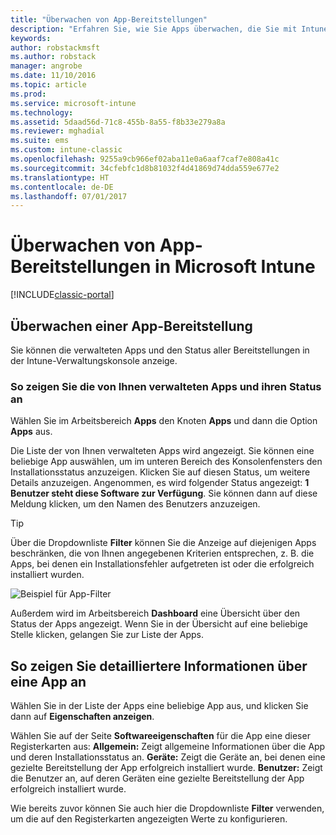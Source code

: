 ```yaml
---
title: "Überwachen von App-Bereitstellungen"
description: "Erfahren Sie, wie Sie Apps überwachen, die Sie mit Intune bereitgestellt haben."
keywords: 
author: robstackmsft
ms.author: robstack
manager: angrobe
ms.date: 11/10/2016
ms.topic: article
ms.prod: 
ms.service: microsoft-intune
ms.technology: 
ms.assetid: 5daad56d-71c8-455b-8a55-f8b33e279a8a
ms.reviewer: mghadial
ms.suite: ems
ms.custom: intune-classic
ms.openlocfilehash: 9255a9cb966ef02aba11e0a6aaf7caf7e808a41c
ms.sourcegitcommit: 34cfebfc1d8b81032f4d41869d74dda559e677e2
ms.translationtype: HT
ms.contentlocale: de-DE
ms.lasthandoff: 07/01/2017
---
```

# <a name="monitor-app-deployments-in-microsoft-intune"></a>Überwachen von App-Bereitstellungen in Microsoft Intune

[!INCLUDE[classic-portal](../includes/classic-portal.md)]

## <a name="monitor-an-app-deployment"></a>Überwachen einer App-Bereitstellung
Sie können die verwalteten Apps und den Status aller Bereitstellungen in der Intune-Verwaltungskonsole anzeige. <!---App status is displayed in real-time. You don't have to wait for the device to check-in before you can see this.--->

### <a name="to-view-apps-that-you-manage-and-their-status"></a>So zeigen Sie die von Ihnen verwalteten Apps und ihren Status an
Wählen Sie im Arbeitsbereich **Apps** den Knoten **Apps** und dann die Option **Apps** aus.

Die Liste der von Ihnen verwalteten Apps wird angezeigt. Sie können eine beliebige App auswählen, um im unteren Bereich des Konsolenfensters den Installationsstatus anzuzeigen. Klicken Sie auf diesen Status, um weitere Details anzuzeigen. Angenommen, es wird folgender Status angezeigt: **1 Benutzer steht diese Software zur Verfügung**. Sie können dann auf diese Meldung klicken, um den Namen des Benutzers anzuzeigen.

> [!TIP]
> Über die Dropdownliste **Filter** können Sie die Anzeige auf diejenigen Apps beschränken, die von Ihnen angegebenen Kriterien entsprechen, z. B. die Apps, bei denen ein Installationsfehler aufgetreten ist oder die erfolgreich installiert wurden.
>
> ![Beispiel für App-Filter](./media/app-filters.png)

Außerdem wird im Arbeitsbereich **Dashboard** eine Übersicht über den Status der Apps angezeigt. Wenn Sie in der Übersicht auf eine beliebige Stelle klicken, gelangen Sie zur Liste der Apps.

## <a name="to-view-more-detailed-information-about-an-app"></a>So zeigen Sie detailliertere Informationen über eine App an
Wählen Sie in der Liste der Apps eine beliebige App aus, und klicken Sie dann auf **Eigenschaften anzeigen**.

Wählen Sie auf der Seite **Softwareeigenschaften** für die App eine dieser Registerkarten aus: **Allgemein:** Zeigt allgemeine Informationen über die App und deren Installationsstatus an. **Geräte:** Zeigt die Geräte an, bei denen eine gezielte Bereitstellung der App erfolgreich installiert wurde. **Benutzer:** Zeigt die Benutzer an, auf deren Geräten eine gezielte Bereitstellung der App erfolgreich installiert wurde.

Wie bereits zuvor können Sie auch hier die Dropdownliste **Filter** verwenden, um die auf den Registerkarten angezeigten Werte zu konfigurieren.
